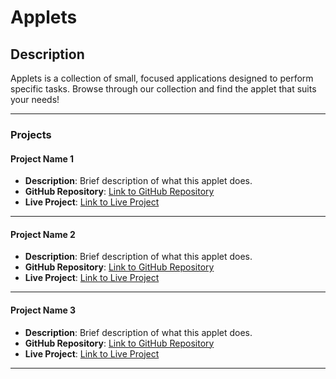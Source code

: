 # Applets

## Description
Applets is a collection of small, focused applications designed to perform specific tasks. Browse through our collection and find the applet that suits your needs!

---

### Projects

#### Project Name 1
- **Description**: Brief description of what this applet does.
- **GitHub Repository**: [Link to GitHub Repository](#)
- **Live Project**: [Link to Live Project](#)

---

#### Project Name 2
- **Description**: Brief description of what this applet does.
- **GitHub Repository**: [Link to GitHub Repository](#)
- **Live Project**: [Link to Live Project](#)

---

#### Project Name 3
- **Description**: Brief description of what this applet does.
- **GitHub Repository**: [Link to GitHub Repository](#)
- **Live Project**: [Link to Live Project](#)

---

<!-- Add more projects as needed -->

